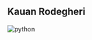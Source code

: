 ## Kauan Rodegheri

![python](https://onedrive.live.com/?authkey=%21ANBJY50c6s3HAUA&cid=4387423A2DCF5A8A&id=4387423A2DCF5A8A%21288974&parId=4387423A2DCF5A8A%21288906&o=OneUp)
